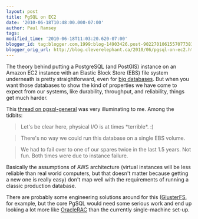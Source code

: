 ```yaml
---
layout: post
title: PgSQL on EC2
date: '2010-06-18T10:48:00.000-07:00'
author: Paul Ramsey
tags: 
modified_time: '2010-06-18T11:03:20.620-07:00'
blogger_id: tag:blogger.com,1999:blog-14903426.post-9022701061557077381
blogger_orig_url: http://blog.cleverelephant.ca/2010/06/pgsql-on-ec2.html
---
```


The theory behind putting a PostgreSQL (and PostGIS) instance on an Amazon EC2 instance with an Elastic Block Store (EBS) file system underneath is pretty straightforward, even for [big databases](http://developmentseed.org/blog/2009/dec/14/resizing-openstreetmap-planet-ebs-amazons-cloud). But when you want those databases to show the kind of properties we have come to expect from our systems, like durability, throughput, and reliability, things get much harder. 

This [thread on pgsql-general](http://archives.postgresql.org/pgsql-general/2010-04/msg00992.php) was very illuminating to me. Among the tidbits:

<blockquote> Let's be clear here, physical I/O is at times *terrible*.  :)</blockquote>



<blockquote>There's no way we could run this database on a single EBS volume.</blockquote>



<blockquote>We had to fail over to one of our spares twice in the last 1.5 years. Not fun.  Both times were due to instance failure.</blockquote>

Basically the assumptions of AWS architecture (virtual instances will be less reliable than real world computers, but that doesn't matter because getting a new one is really easy) don't map well with the requirements of running a classic production database.

There are probably some engineering solutions around for this ([GlusterFS](http://www.gluster.org/), for example, but the core PgSQL would need some serious work and end up looking a lot more like [OracleRAC](http://www.oracle.com/technology/products/database/clustering/index.html) than the currently single-machine set-up.


